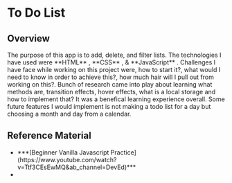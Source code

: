 # To Do List

<h2> Overview </h2>
<p>The purpose of this app is to add, delete, and filter lists. The technologies I have used were **HTML** , **CSS** , & **JavaScript** . Challenges I have face while working on this project were, how to start it?, what would I need to know in order to achieve this?, how much hair will I pull out from working on this?. Bunch of research came into play about learning what methods are, transition effects, hover effects, what is a local storage and how to implement that? It was a benefical learning experience overall. Some future features I would implement is not making a todo list for a day but choosing a month and day from a calendar.</p>

<h2>Reference Material</h2>
<ul>
  <li> ***[Beginner Vanilla Javascript Practice](https://www.youtube.com/watch?v=Ttf3CEsEwMQ&ab_channel=DevEd)*** <li>
</ul>
